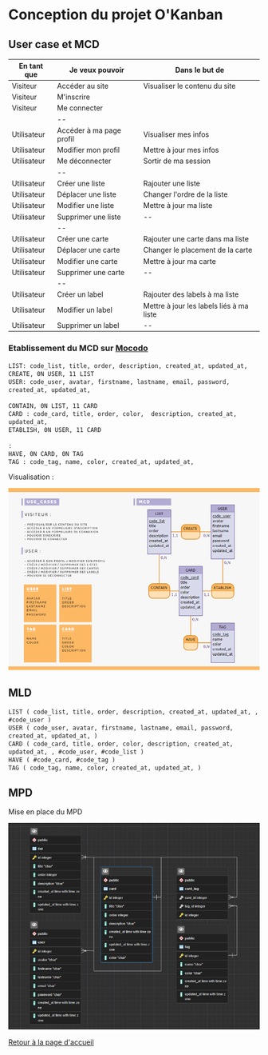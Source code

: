 # Conception du projet O'Kanban

## User case et MCD

|        En tant que        |Je veux pouvoir |Dans le but de|
|----------------|-------------------------------|-----------------------------|
|Visiteur|   Accéder au site    |Visualiser le contenu du site            |
|Visiteur|   M'inscrire     |           |
|Visiteur|	Me connecter ||
||--||--|
|Utilisateur|Accéder à ma page profil |Visualiser mes infos|
|Utilisateur|Modifier mon profil |Mettre à jour mes infos|
|Utilisateur|Me déconnecter |Sortir de ma session|
||--||--|
|Utilisateur|Créer une liste| Rajouter une liste|
|Utilisateur|Déplacer une liste| Changer l'ordre de la liste |
|Utilisateur|Modifier une liste|Mettre à jour ma liste|
|Utilisateur|Supprimer une liste|--|
||--||--|
|Utilisateur|Créer une carte| Rajouter une carte dans ma liste|
|Utilisateur|Déplacer une carte| Changer le placement de la carte |
|Utilisateur|Modifier une carte|Mettre à jour ma carte|
|Utilisateur|Supprimer une carte|--|
||--||--|
|Utilisateur|Créer un label| Rajouter des labels à ma liste |
|Utilisateur|Modifier un label|Mettre à jour les labels liés à ma liste|
|Utilisateur|Supprimer un label|--|


### Etablissement du MCD sur [Mocodo](http://mocodo.wingi.net/)

```
LIST: code_list, title, order, description, created_at, updated_at,
CREATE, 0N USER, 11 LIST
USER: code_user, avatar, firstname, lastname, email, password, created_at, updated_at,

CONTAIN, 0N LIST, 11 CARD
CARD : code_card, title, order, color,  description, created_at, updated_at,
ETABLISH, 0N USER, 11 CARD

:
HAVE, 0N CARD, 0N TAG
TAG : code_tag, name, color, created_at, updated_at,
```

Visualisation :

![MCD](./images/mcd.png)

## MLD

```
LIST ( code_list, title, order, description, created_at, updated_at, , #code_user )
USER ( code_user, avatar, firstname, lastname, email, password, created_at, updated_at, )
CARD ( code_card, title, order, color, description, created_at, updated_at, , #code_user, #code_list )
HAVE ( #code_card, #code_tag )
TAG ( code_tag, name, color, created_at, updated_at, )
```

## MPD

Mise en place du MPD 

![MPD](./images/MPD.jpg)

[Retour à la page d'accueil](/README.md)